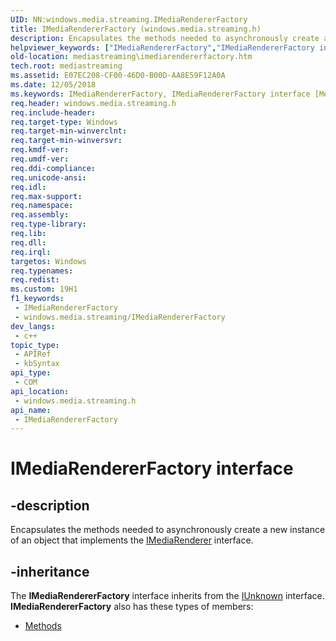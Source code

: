 ```yaml
---
UID: NN:windows.media.streaming.IMediaRendererFactory
title: IMediaRendererFactory (windows.media.streaming.h)
description: Encapsulates the methods needed to asynchronously create a new instance of an object that implements the IMediaRenderer interface.
helpviewer_keywords: ["IMediaRendererFactory","IMediaRendererFactory interface [Media Streaming API]","IMediaRendererFactory interface [Media Streaming API]","described","mediastreaming.imediarendererfactory","windows/IMediaRendererFactory"]
old-location: mediastreaming\imediarendererfactory.htm
tech.root: mediastreaming
ms.assetid: E07EC208-CF00-46D0-B00D-AA8E59F12A0A
ms.date: 12/05/2018
ms.keywords: IMediaRendererFactory, IMediaRendererFactory interface [Media Streaming API], IMediaRendererFactory interface [Media Streaming API],described, mediastreaming.imediarendererfactory, windows/IMediaRendererFactory
req.header: windows.media.streaming.h
req.include-header: 
req.target-type: Windows
req.target-min-winverclnt: 
req.target-min-winversvr: 
req.kmdf-ver: 
req.umdf-ver: 
req.ddi-compliance: 
req.unicode-ansi: 
req.idl: 
req.max-support: 
req.namespace: 
req.assembly: 
req.type-library: 
req.lib: 
req.dll: 
req.irql: 
targetos: Windows
req.typenames: 
req.redist: 
ms.custom: 19H1
f1_keywords:
 - IMediaRendererFactory
 - windows.media.streaming/IMediaRendererFactory
dev_langs:
 - c++
topic_type:
 - APIRef
 - kbSyntax
api_type:
 - COM
api_location:
 - windows.media.streaming.h
api_name:
 - IMediaRendererFactory
---
```


# IMediaRendererFactory interface


## -description

Encapsulates the methods needed to asynchronously create a new instance of an object that implements the <a href="/windows/desktop/mediastreaming/imediarenderer">IMediaRenderer</a> interface.

## -inheritance

The <b>IMediaRendererFactory</b> interface inherits from the <a href="/windows/desktop/api/unknwn/nn-unknwn-iunknown">IUnknown</a> interface. <b>IMediaRendererFactory</b> also has these types of members:
<ul>
<li><a href="https://docs.microsoft.com/">Methods</a></li>
</ul>

